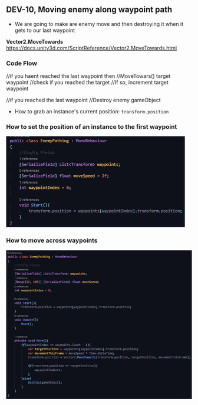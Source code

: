 ## DEV-10, Moving enemy along waypoint path
+ We are going to make are enemy move and then destroying it when it gets to our last waypoint

**Vector2.MoveTowards**
https://docs.unity3d.com/ScriptReference/Vector2.MoveTowards.html

### Code Flow
//if you haent reached the last waypoint then
    //MoveTowars() target waypoint
    //check if you reached the target
        //If so, increment target waypoint

//if you reached the last waypoint
    //Destroy enemy gameObject

+ How to grab an instance's current position:
    ```transform.position```

### How to set the position of an instance to the first waypoint
![](../images/DEV-10-A.png)

### How to move across waypoints
![](../images/DEV-10-B.png)